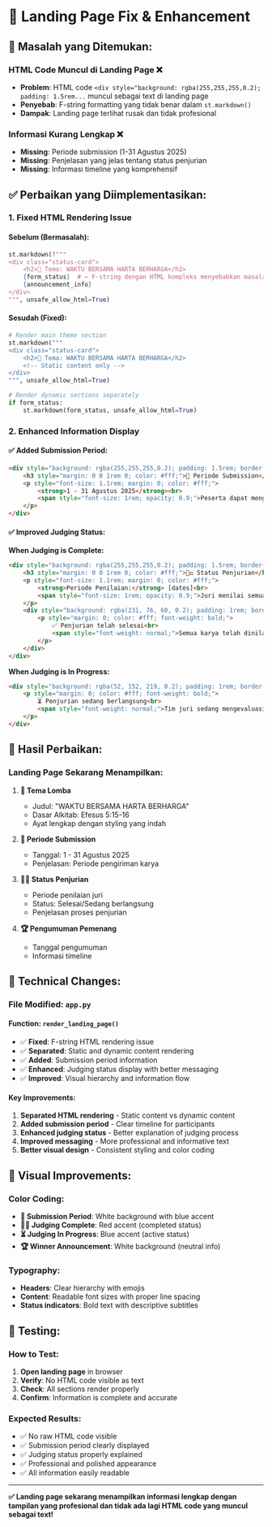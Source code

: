 # 🎨 Landing Page Fix & Enhancement

## 🚨 **Masalah yang Ditemukan:**

### **HTML Code Muncul di Landing Page** ❌
- **Problem**: HTML code `<div style="background: rgba(255,255,255,0.2); padding: 1.5rem...` muncul sebagai text di landing page
- **Penyebab**: F-string formatting yang tidak benar dalam `st.markdown()`
- **Dampak**: Landing page terlihat rusak dan tidak profesional

### **Informasi Kurang Lengkap** ❌
- **Missing**: Periode submission (1-31 Agustus 2025)
- **Missing**: Penjelasan yang jelas tentang status penjurian
- **Missing**: Informasi timeline yang komprehensif

## ✅ **Perbaikan yang Diimplementasikan:**

### **1. Fixed HTML Rendering Issue**

#### **Sebelum (Bermasalah):**
```python
st.markdown(f"""
<div class="status-card">
    <h2>🎯 Tema: WAKTU BERSAMA HARTA BERHARGA</h2>
    {form_status}  # ← F-string dengan HTML kompleks menyebabkan masalah
    {announcement_info}
</div>
""", unsafe_allow_html=True)
```

#### **Sesudah (Fixed):**
```python
# Render main theme section
st.markdown("""
<div class="status-card">
    <h2>🎯 Tema: WAKTU BERSAMA HARTA BERHARGA</h2>
    <!-- Static content only -->
</div>
""", unsafe_allow_html=True)

# Render dynamic sections separately
if form_status:
    st.markdown(form_status, unsafe_allow_html=True)
```

### **2. Enhanced Information Display**

#### **✅ Added Submission Period:**
```html
<div style="background: rgba(255,255,255,0.2); padding: 1.5rem; border-radius: 10px; margin: 1rem 0;">
    <h3 style="margin: 0 0 1rem 0; color: #fff;">📅 Periode Submission</h3>
    <p style="font-size: 1.1rem; margin: 0; color: #fff;">
        <strong>1 - 31 Agustus 2025</strong><br>
        <span style="font-size: 1rem; opacity: 0.9;">Peserta dapat mengirimkan karya lagu selama periode ini</span>
    </p>
</div>
```

#### **✅ Improved Judging Status:**

**When Judging is Complete:**
```html
<div style="background: rgba(255,255,255,0.2); padding: 1.5rem; border-radius: 10px; margin: 1rem 0;">
    <h3 style="margin: 0 0 1rem 0; color: #fff;">👨‍⚖️ Status Penjurian</h3>
    <p style="font-size: 1.1rem; margin: 0; color: #fff;">
        <strong>Periode Penilaian:</strong> [dates]<br>
        <span style="font-size: 1rem; opacity: 0.9;">Juri menilai semua karya berdasarkan kriteria yang telah ditetapkan</span>
    </p>
    <div style="background: rgba(231, 76, 60, 0.2); padding: 1rem; border-radius: 8px; margin-top: 1rem; border-left: 4px solid #e74c3c;">
        <p style="margin: 0; color: #fff; font-weight: bold;">
            ✅ Penjurian telah selesai<br>
            <span style="font-weight: normal;">Semua karya telah dinilai oleh tim juri</span>
        </p>
    </div>
</div>
```

**When Judging is In Progress:**
```html
<div style="background: rgba(52, 152, 219, 0.2); padding: 1rem; border-radius: 8px; margin-top: 1rem; border-left: 4px solid #3498db;">
    <p style="margin: 0; color: #fff; font-weight: bold;">
        ⏳ Penjurian sedang berlangsung<br>
        <span style="font-weight: normal;">Tim juri sedang mengevaluasi semua karya peserta</span>
    </p>
</div>
```

## 🎯 **Hasil Perbaikan:**

### **Landing Page Sekarang Menampilkan:**

1. **🎯 Tema Lomba**
   - Judul: "WAKTU BERSAMA HARTA BERHARGA"
   - Dasar Alkitab: Efesus 5:15-16
   - Ayat lengkap dengan styling yang indah

2. **📅 Periode Submission**
   - Tanggal: 1 - 31 Agustus 2025
   - Penjelasan: Periode pengiriman karya

3. **👨‍⚖️ Status Penjurian**
   - Periode penilaian juri
   - Status: Selesai/Sedang berlangsung
   - Penjelasan proses penjurian

4. **🏆 Pengumuman Pemenang**
   - Tanggal pengumuman
   - Informasi timeline

## 🔧 **Technical Changes:**

### **File Modified: `app.py`**

#### **Function: `render_landing_page()`**
- ✅ **Fixed**: F-string HTML rendering issue
- ✅ **Separated**: Static and dynamic content rendering
- ✅ **Added**: Submission period information
- ✅ **Enhanced**: Judging status display with better messaging
- ✅ **Improved**: Visual hierarchy and information flow

#### **Key Improvements:**
1. **Separated HTML rendering** - Static content vs dynamic content
2. **Added submission period** - Clear timeline for participants
3. **Enhanced judging status** - Better explanation of judging process
4. **Improved messaging** - More professional and informative text
5. **Better visual design** - Consistent styling and color coding

## 🎨 **Visual Improvements:**

### **Color Coding:**
- **📅 Submission Period**: White background with blue accent
- **👨‍⚖️ Judging Complete**: Red accent (completed status)
- **⏳ Judging In Progress**: Blue accent (active status)
- **🏆 Winner Announcement**: White background (neutral info)

### **Typography:**
- **Headers**: Clear hierarchy with emojis
- **Content**: Readable font sizes with proper line spacing
- **Status indicators**: Bold text with descriptive subtitles

## 🧪 **Testing:**

### **How to Test:**
1. **Open landing page** in browser
2. **Verify**: No HTML code visible as text
3. **Check**: All sections render properly
4. **Confirm**: Information is complete and accurate

### **Expected Results:**
- ✅ No raw HTML code visible
- ✅ Submission period clearly displayed
- ✅ Judging status properly explained
- ✅ Professional and polished appearance
- ✅ All information easily readable

---

**✅ Landing page sekarang menampilkan informasi lengkap dengan tampilan yang profesional dan tidak ada lagi HTML code yang muncul sebagai text!**
